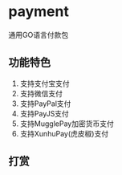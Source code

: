 # payment
通用GO语言付款包

## 功能特色
1. 支持支付宝支付
2. 支持微信支付
3. 支持PayPal支付
4. 支持PayJS支付
5. 支持MugglePay加密货币支付
6. 支持XunhuPay(虎皮椒)支付

## 打赏
